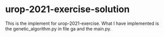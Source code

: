 # urop-2021-exercise-solution

This is the implement for urop-2021-exercise. What I have implemented is the genetic_algorithm.py in file ga and the main.py.
